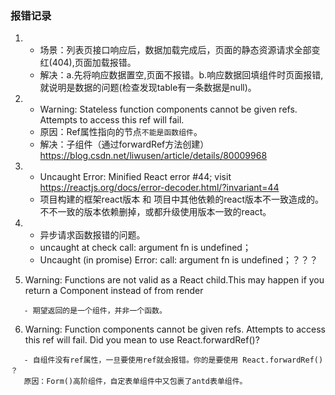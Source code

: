 
### 报错记录
1. - 场景：列表页接口响应后，数据加载完成后，页面的静态资源请求全部变红(404),页面加载报错。
   - 解决：a.先将响应数据置空,页面不报错。b.响应数据回填组件时页面报错,就说明是数据的问题(检查发现table有一条数据是null)。

2. - Warning: Stateless function components cannot be given refs. Attempts to access this ref will fail.
   - 原因：Ref属性指向的节点`不能是函数组件`。
   - 解决：子组件（通过forwardRef方法创建）
   https://blog.csdn.net/liwusen/article/details/80009968
   
3. - Uncaught Error: Minified React error #44; visit https://reactjs.org/docs/error-decoder.html/?invariant=44   
   - 项目构建的框架react版本 和 项目中其他依赖的react版本不一致造成的。不不一致的版本依赖删掉，或都升级使用版本一致的react。
   
4. - 异步请求函数报错的问题。
   - uncaught at check call: argument fn is undefined；
   - Uncaught (in promise) Error: call: argument fn is undefined；？？？


5. Warning: Functions are not valid as a React child.This may happen if you return a Component instead of <Component /> from render
```
   - 期望返回的是一个组件，并非一个函数。
```

6. Warning: Function components cannot be given refs. Attempts to access this ref will fail. Did you mean to use React.forwardRef()?
```
   - 自组件没有ref属性，一旦要使用ref就会报错。你的是要使用 React.forwardRef() ？
   原因：Form()高阶组件，自定表单组件中又包裹了antd表单组件。
```

